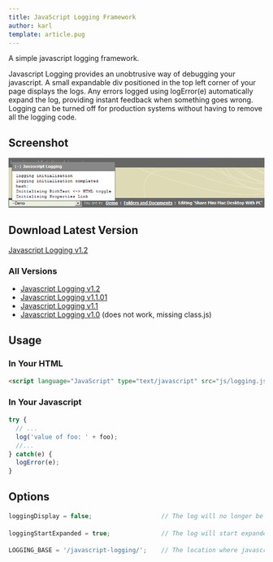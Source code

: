 ```yaml
---
title: JavaScript Logging Framework
author: karl
template: article.pug
---
```


A simple javascript logging framework.

Javascript Logging provides an unobtrusive way of debugging your javascript. A small expandable div positioned in the top left corner of your page displays the logs. Any errors logged using logError(e) automatically expand the log, providing instant feedback when something goes wrong. Logging can be turned off for production systems without having to remove all the logging code.

## Screenshot

![Image:JavascriptLogging.png](JavascriptLogging.png)

## Download Latest Version

[Javascript Logging v1.2](javascript-logging-1.2.zip)

### All Versions

*   [Javascript Logging v1.2](javascript-logging-1.2.zip)
*   [Javascript Logging v1.1.01](javascript-logging-1.1.01.zipzip")
*   [Javascript Logging v1.1](javascript-logging-1.1.zip)
*   [Javascript Logging v1.0](javscript-logging-1.0.zip) (does not work, missing class.js)

## Usage

### In Your HTML

```html
<script language="JavaScript" type="text/javascript" src="js/logging.js"></script>
```

### In Your Javascript

```javascript
try {
  // ...
  log('value of foo: ' + foo);
  //...
} catch(e) {
  logError(e);
}
```

## Options

```javascript
loggingDisplay = false;                   // The log will no longer be created or displayed

loggingStartExpanded = true;              // The log will start expanded

LOGGING_BASE = '/javascript-logging/';    // The location where javascript logging was unzipped to
```
